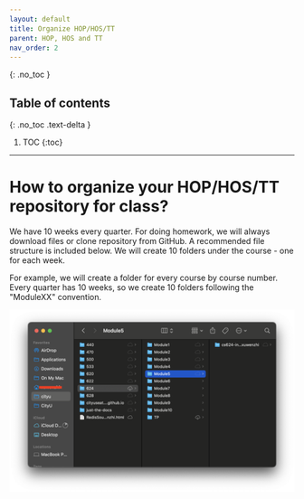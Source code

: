 ```yaml
---
layout: default
title: Organize HOP/HOS/TT
parent: HOP, HOS and TT
nav_order: 2
---
```



{: .no_toc }

## Table of contents
{: .no_toc .text-delta }

1. TOC
{:toc}

---

# How to organize your HOP/HOS/TT repository for class?

We have 10 weeks every quarter. For doing homework, we will always download files or clone repository from GitHub. A recommended file structure is included below. We will create 10 folders under the course - one for each week.

For example, we will create a folder for every course by course number. Every quarter has 10 weeks, so we create 10 folders following the "ModuleXX" convention.

![HOP and HOS organized sturcture](/assets/images/hops_organized_sturcture.png)

